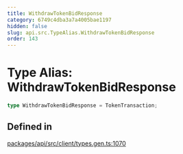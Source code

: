 ```yaml
---
title: WithdrawTokenBidResponse
category: 6749c4dba3a7a4005bae1197
hidden: false
slug: api.src.TypeAlias.WithdrawTokenBidResponse
order: 143
---
```


# Type Alias: WithdrawTokenBidResponse

```ts
type WithdrawTokenBidResponse = TokenTransaction;
```

## Defined in

[packages/api/src/client/types.gen.ts:1070](https://github.com/zkcloudworker/minatokens-lib/blob/main/packages/api/src/client/types.gen.ts#L1070)
